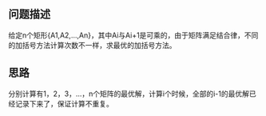 问题描述
-----
给定n个矩形{A1,A2,...,An}，其中Ai与Ai+1是可乘的，由于矩阵满足结合律，不同的加括号方法计算次数不一样，求最优的加括号方法。
 
思路
----
分别计算有1，2，3，...，n个矩阵的最优解，计算i个时候，全部的i-1的最优解已经记录下来了，保证计算不重复。
